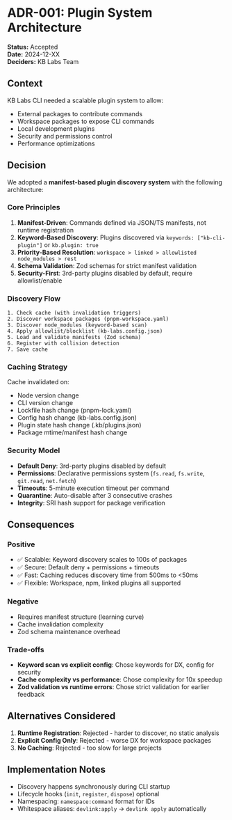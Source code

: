 # ADR-001: Plugin System Architecture

**Status:** Accepted  
**Date:** 2024-12-XX  
**Deciders:** KB Labs Team

## Context

KB Labs CLI needed a scalable plugin system to allow:
- External packages to contribute commands
- Workspace packages to expose CLI commands
- Local development plugins
- Security and permissions control
- Performance optimizations

## Decision

We adopted a **manifest-based plugin discovery system** with the following architecture:

### Core Principles

1. **Manifest-Driven**: Commands defined via JSON/TS manifests, not runtime registration
2. **Keyword-Based Discovery**: Plugins discovered via `keywords: ["kb-cli-plugin"]` or `kb.plugin: true`
3. **Priority-Based Resolution**: `workspace > linked > allowlisted node_modules > rest`
4. **Schema Validation**: Zod schemas for strict manifest validation
5. **Security-First**: 3rd-party plugins disabled by default, require allowlist/enable

### Discovery Flow

```
1. Check cache (with invalidation triggers)
2. Discover workspace packages (pnpm-workspace.yaml)
3. Discover node_modules (keyword-based scan)
4. Apply allowlist/blocklist (kb-labs.config.json)
5. Load and validate manifests (Zod schema)
6. Register with collision detection
7. Save cache
```

### Caching Strategy

Cache invalidated on:
- Node version change
- CLI version change
- Lockfile hash change (pnpm-lock.yaml)
- Config hash change (kb-labs.config.json)
- Plugin state hash change (.kb/plugins.json)
- Package mtime/manifest hash change

### Security Model

- **Default Deny**: 3rd-party plugins disabled by default
- **Permissions**: Declarative permissions system (`fs.read`, `fs.write`, `git.read`, `net.fetch`)
- **Timeouts**: 5-minute execution timeout per command
- **Quarantine**: Auto-disable after 3 consecutive crashes
- **Integrity**: SRI hash support for package verification

## Consequences

### Positive

- ✅ Scalable: Keyword discovery scales to 100s of packages
- ✅ Secure: Default deny + permissions + timeouts
- ✅ Fast: Caching reduces discovery time from 500ms to <50ms
- ✅ Flexible: Workspace, npm, linked plugins all supported

### Negative

- Requires manifest structure (learning curve)
- Cache invalidation complexity
- Zod schema maintenance overhead

### Trade-offs

- **Keyword scan vs explicit config**: Chose keywords for DX, config for security
- **Cache complexity vs performance**: Chose complexity for 10x speedup
- **Zod validation vs runtime errors**: Chose strict validation for earlier feedback

## Alternatives Considered

1. **Runtime Registration**: Rejected - harder to discover, no static analysis
2. **Explicit Config Only**: Rejected - worse DX for workspace packages
3. **No Caching**: Rejected - too slow for large projects

## Implementation Notes

- Discovery happens synchronously during CLI startup
- Lifecycle hooks (`init`, `register`, `dispose`) optional
- Namespacing: `namespace:command` format for IDs
- Whitespace aliases: `devlink:apply` → `devlink apply` automatically

